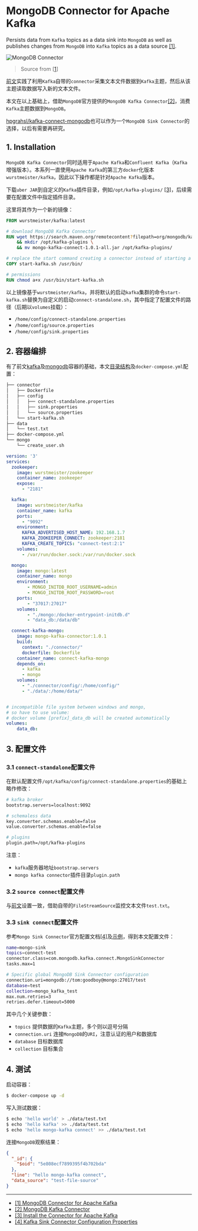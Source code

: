 # MongoDB Connector for Apache Kafka

Persists data from `Kafka` topics as a data sink into `MongoDB` as well as publishes changes from `MongoDB` into `Kafka` topics as a data source [[1]](#1).


![MongoDB Connector](https://webassets.mongodb.com/_com_assets/cms/mongodbkafka-hblts5yy33.png)

> Source from [[1](#1)]

[前文](kafka_connect.md)实践了利用`Kafka`自带的`connector`采集文本文件数据到`Kafka`主题，然后从该主题读取数据写入新的文本文件。

本文在以上基础上，借助`MongoDB`官方提供的`MongoDB Kafka Connector`[[2]](#2)，消费`Kafka`主题数据到`MongoDB`。


[hpgrahsl/kafka-connect-mongodb](https://github.com/hpgrahsl/kafka-connect-mongodb)也可以作为一个`MongoDB Sink Connector`的选择，以后有需要再研究。


## 1. Installation

`MongoDB Kafka Connector`同时适用于`Apache Kafka`和`Confluent Kafka`（`Kafka`增强版本）。本系列一直使用`Apache Kafka`的第三方`docker`化版本`wurstmeister/kafka`，因此以下操作都是针对`Apache Kafka`版本。

下载`uber JAR`到自定义的`Kafka`插件目录，例如`/opt/kafka-plugins/` [[3]](#3)，后续需要在配置文件中指定插件目录。

这里将其作为一个新的镜像：

```dockerfile
FROM wurstmeister/kafka:latest

# download MongoDB Kafka Connector
RUN wget https://search.maven.org/remotecontent?filepath=org/mongodb/kafka/mongo-kafka-connect/1.0.1/mongo-kafka-connect-1.0.1-all.jar \
    && mkdir /opt/kafka-plugins \
    && mv mongo-kafka-connect-1.0.1-all.jar /opt/kafka-plugins/

# replace the start command creating a connector instead of starting a kafka broker.
COPY start-kafka.sh /usr/bin/

# permissions
RUN chmod a+x /usr/bin/start-kafka.sh
```

以上镜像基于`wurstmeister/kafka`，并将默认的启动`kafka`集群的命令`start-kafka.sh`替换为自定义的启动`connect-standalone.sh`，其中指定了配置文件的路径（后期以`volumes`挂载）：

- `/home/config/connect-standalone.properties`
- `/home/config/source.properties`
- `/home/config/sink.properties`


## 2. 容器编排

有了前文[kafka](kafka_connect.md)及[mongodb](../mongodb/quickstart.md)容器的基础，本文[目录结构](./kafka_mongo/)及`docker-compose.yml`配置：

```bash
├── connector
│   ├── Dockerfile
│   ├── config
│   │   ├── connect-standalone.properties
│   │   ├── sink.properties
│   │   └── source.properties
│   └── start-kafka.sh
├── data
│   └── test.txt
├── docker-compose.yml
└── mongo
    └── create_user.sh
```

```yml
version: '3'
services:
  zookeeper:
    image: wurstmeister/zookeeper
    container_name: zookeeper
    expose:
      - "2181"

  kafka:
    image: wurstmeister/kafka
    container_name: kafka
    ports:
      - "9092"
    environment:
      KAFKA_ADVERTISED_HOST_NAME: 192.168.1.7
      KAFKA_ZOOKEEPER_CONNECT: zookeeper:2181
      KAFKA_CREATE_TOPICS: "connect-test:2:1"
    volumes:
      - /var/run/docker.sock:/var/run/docker.sock

  mongo:
    image: mongo:latest
    container_name: mongo
    environment:
        - MONGO_INITDB_ROOT_USERNAME=admin
        - MONGO_INITDB_ROOT_PASSWORD=root
    ports:
        - "37017:27017"
    volumes:
        - "./mongo:/docker-entrypoint-initdb.d"
        - "data_db:/data/db"

  connect-kafka-mongo:
    image: mongo-kafka-connector:1.0.1
    build:
      context: "./connector/"
      dockerfile: Dockerfile
    container_name: connect-kafka-mongo
    depends_on:
      - kafka
      - mongo
    volumes:
      - "./connector/config/:/home/config/"
      - "./data/:/home/data/"


# incompatible file system between windows and mongo,
# so have to use volume:
# docker volume [prefix]_data_db will be created automatically
volumes: 
    data_db:
```

## 3. 配置文件

### 3.1 `connect-standalone`配置文件

在默认配置文件`/opt/kafka/config/connect-standalone.properties`的基础上略作修改：

```bash
# kafka broker
bootstrap.servers=localhost:9092

# schemaless data
key.converter.schemas.enable=false
value.converter.schemas.enable=false

# plugins
plugin.path=/opt/kafka-plugins
```

注意：

- `kafka`服务器地址`bootstrap.servers`
- `mongo kafka connector`插件目录`plugin.path`

### 3.2 `source connect`配置文件

与[前文](kafka_connect.md)设置一致，借助自带的`FileStreamSource`监控文本文件`test.txt`。

### 3.3 `sink connect`配置文件

参考`Mongo Sink Connector`官方配置文档[[4]](#4)及[示例](https://github.com/mongodb/mongo-kafka/blob/master/config/MongoSinkConnector.properties)，得到本文配置文件：

```bash
name=mongo-sink
topics=connect-test
connector.class=com.mongodb.kafka.connect.MongoSinkConnector
tasks.max=1

# Specific global MongoDB Sink Connector configuration
connection.uri=mongodb://tom:goodboy@mongo:27017/test
database=test
collection=mongo_kafka_test
max.num.retries=3
retries.defer.timeout=5000
```

其中几个关键参数：

- `topics` 提供数据的`Kafka`主题，多个则以逗号分隔
- `connection.uri` 连接`MongoDB`的`URI`，注意认证的用户和数据库
- `database` 目标数据库
- `collection` 目标集合


## 4. 测试

启动容器：

```bash
$ docker-compose up -d
```

写入测试数据：

```bash
$ echo 'hello world' > ./data/test.txt
$ echo 'hello kafka' >> ./data/test.txt
$ echo 'hello mongo-kafka connect' >> ./data/test.txt
```

连接`MongoDB`观察结果：

```json
{
  "_id": {
    "$oid": "5e808ecf7899395f4b702bda"
  },
  "line": "hello mongo-kafka connect",
  "data_source": "test-file-source"
}
```




---

- [[1] MongoDB Connector for Apache Kafka](https://www.mongodb.com/kafka-connector)<span id='1'></span>
- [[2] MongoDB Kafka Connector](https://docs.mongodb.com/kafka-connector/current/)<span id='2'></span>
- [[3] Install the Connector for Apache Kafka](https://docs.mongodb.com/kafka-connector/current/kafka-installation/#kafka-connector-installation-reference)<span id='3'></span>
- [[4] Kafka Sink Connector Configuration Properties](https://docs.mongodb.com/kafka-connector/current/kafka-sink-properties/)<span id='4'></span>